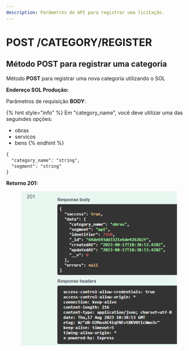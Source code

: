 ```yaml
---
description: Parâmetros de API para registrar uma licitação.
---
```


# POST /CATEGORY/REGISTER

## Método POST para registrar uma categoria

Método **POST** para registrar uma nova categoria utilizando o SOL

**Endereço SOL Produção:**&#x20;

Parâmetros de requisição **BODY**:

{% hint style="info" %}
Em "category\_name", você deve utilizar uma das seguindes opções:

* obras
* servicos
* bens
{% endhint %}

```
{
  "category_name": "string",
  "segment": "string"
}
```

**Retorno 201:**

<figure><img src="../../.gitbook/assets/Screenshot_8 (3).png" alt=""><figcaption></figcaption></figure>

